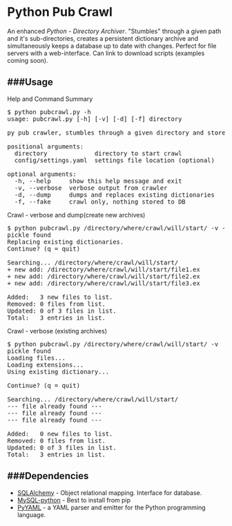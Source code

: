 Python Pub Crawl
==========

An enhanced *Python - Directory Archiver*. "Stumbles" through a given path and it's sub-directories, creates a persistent dictionary archive and simultaneously keeps a database up to date with changes. Perfect for file servers with a web-interface. Can link to download scripts (examples coming soon).


###Usage
------------
Help and Command Summary
<pre>
$ python pubcrawl.py -h
usage: pubcrawl.py [-h] [-v] [-d] [-f] directory

py pub crawler, stumbles through a given directory and stores metadata for every file it finds.

positional arguments:
  directory             directory to start crawl
  config/settings.yaml  settings file location (optional)

optional arguments:
  -h, --help     show this help message and exit
  -v, --verbose  verbose output from crawler
  -d, --dump     dumps and replaces existing dictionaries
  -f, --fake     crawl only, nothing stored to DB
</pre>

Crawl - verbose and dump(create new archives)
<pre>
$ python pubcrawl.py /directory/where/crawl/will/start/ -v -d
pickle found
Replacing existing dictionaries.
Continue? (q = quit)

Searching... /directory/where/crawl/will/start/
+ new add: /directory/where/crawl/will/start/file1.ex
+ new add: /directory/where/crawl/will/start/file2.ex
+ new add: /directory/where/crawl/will/start/file3.ex

Added:   3 new files to list.
Removed: 0 files from list.
Updated: 0 of 3 files in list.
Total:   3 entries in list.
</pre>

Crawl - verbose (existing archives)
<pre>
$ python pubcrawl.py /directory/where/crawl/will/start/ -v
pickle found
Loading files...
Loading extensions...
Using existing dictionary...

Continue? (q = quit)

Searching... /directory/where/crawl/will/start/
--- file already found ---
--- file already found ---
--- file already found ---

Added:   0 new files to list.
Removed: 0 files from list.
Updated: 0 of 3 files in list.
Total:   3 entries in list.
</pre>

###Dependencies
------------
+ [SQLAlchemy](http://www.sqlalchemy.org, 'sqlachemy')  - Object relational mapping. Interface for database.
+ [MySQL-python](http://sourceforge.net/projects/mysql-python/, 'mysql-python') - Best to install from pip
+ [PyYAML](http://pyyaml.org, 'pyyaml') - a YAML parser and emitter for the Python programming language.
